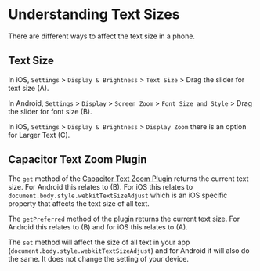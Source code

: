 # Understanding Text Sizes

There are different ways to affect the text size in a phone.

## Text Size

In iOS, `Settings` > `Display & Brightness` > `Text Size` > Drag the slider for text size (A).

In Android, `Settings` > `Display` > `Screen Zoom` > `Font Size and Style` > Drag the slider for font size (B).

In iOS, `Settings` > `Display & Brightness` > `Display Zoom` there is an option for Larger Text (C).

## Capacitor Text Zoom Plugin

The `get` method of the [Capacitor Text Zoom Plugin](https://capacitorjs.com/docs/apis/text-zoom#get) returns the current text size. For Android this relates to (B). For iOS this relates to `document.body.style.webkitTextSizeAdjust` which is an iOS specific property that affects the text size of all text.

The `getPreferred` method of the plugin returns the current text size. For Android this relates to (B) and for iOS this relates to (A).

The `set` method will affect the size of all text in your app (`document.body.style.webkitTextSizeAdjust`) and for Android it will also do the same. It does not change the setting of your device.
